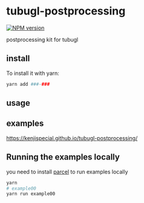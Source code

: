 # tubugl-postprocessing

[![NPM version][npm-image]][npm-url] 

postprocessing kit for tubugl

## install

To install it with yarn:

```sh
yarn add ###-###
```

## usage


## examples

https://kenjispecial.github.io/tubugl-postprocessing/

## Running the examples locally

you need to install [parcel](https://github.com/parcel-bundler/parcel) to run examples locally

```sh
yarn
# example00
yarn run example00
```

[npm-image]: https://img.shields.io/npm/v/###-###.svg?style=flat-square
[npm-url]: https://www.npmjs.com/package/###-###
 
